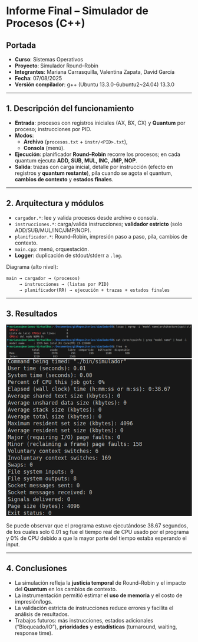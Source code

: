 # Informe Final – Simulador de Procesos (C++)

## Portada
- **Curso**: Sistemas Operativos
- **Proyecto**: Simulador Round–Robin
- **Integrantes**: Mariana Carrasquilla, Valentina Zapata, David García
- **Fecha**: 07/08/2025
- **Versión compilador**: g++ (Ubuntu 13.3.0-6ubuntu2~24.04) 13.3.0

---

## 1. Descripción del funcionamiento
- **Entrada**: procesos con registros iniciales (AX, BX, CX) y **Quantum** por proceso; instrucciones por PID.
- **Modos**: 
  - **Archivo** (`procesos.txt` + `instr/<PID>.txt`), 
  - **Consola** (menú).
- **Ejecución**: planificador **Round–Robin** recorre los procesos; en cada quantum ejecuta **ADD, SUB, MUL, INC, JMP, NOP**.
- **Salida**: trazas con carga inicial, detalle por instrucción (efecto en registros y **quantum restante**), pila cuando se agota el quantum, **cambios de contexto** y **estados finales**.

---

## 2. Arquitectura y módulos
- `cargador.*`: lee y valida procesos desde archivo o consola.
- `instrucciones.*`: carga/valida instrucciones; **validador estricto** (solo ADD/SUB/MUL/INC/JMP/NOP).
- `planificador.*`: Round–Robin, impresión paso a paso, pila, cambios de contexto.
- `main.cpp`: menú, orquestación.
- **Logger**: duplicación de stdout/stderr a `.log`.

Diagrama (alto nivel):
```
main → cargador → (procesos)
     → instrucciones → (listas por PID)
     → planificador(RR) → ejecución + trazas + estados finales
```

---

## 3. Resultados
![Información del procesador y RAM](capturas/datos1.png)
![Información memoria utilizada](capturas/memoriausada.png)

Se puede observar que el programa estuvo ejecutándose 38.67 segundos, de los cuales solo 0.01 sg fue el tiempo real de CPU usado por el programa y 0% de CPU debido a que la mayor parte del tiempo estaba esperando el input.

---

## 4. Conclusiones
- La simulación refleja la **justicia temporal** de Round–Robin y el impacto del **Quantum** en los cambios de contexto.
- La instrumentación permitió estimar el **uso de memoria** y el costo de impresión/logs.
- La validación estricta de instrucciones reduce errores y facilita el análisis de resultados.
- Trabajos futuros: más instrucciones, estados adicionales (“Bloqueado/IO”), **prioridades** y **estadísticas** (turnaround, waiting, response time).
